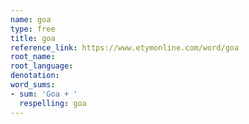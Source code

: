 ```yaml
---
name: goa
type: free
title: goa
reference_link: https://www.etymonline.com/word/goa
root_name: 
root_language: 
denotation: 
word_sums:
- sum: 'Goa + '
  respelling: goa
---
```

